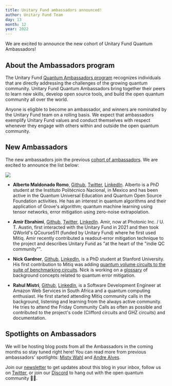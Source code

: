 ```yaml
---
title: Unitary Fund ambassadors announced!
author: Unitary Fund Team
day: 13
month: 12
year: 2022
---
```


We are excited to announce the new cohort of Unitary Fund Quantum Ambassadors!


## About the Ambassadors program

The Unitary Fund [Quantum Ambassadors program](https://unitary.foundation/posts/uf_ambassadors.html) recognizes individuals that are directly addressing the challenges of the growing quantum community. Unitary Fund Quantum Ambassadors bring together their peers to learn new skills, develop open source tools, and build the open quantum community all over the world.

Anyone is eligible to become an ambassador, and winners are nominated by the Unitary Fund team on a rolling basis. We expect that ambassadors exemplify Unitary Fund values and conduct themselves with respect whenever they engage with others within and outside the open quantum community.


## New Ambassadors
The new ambassadors join the previous [cohort of ambassadors](https://unitary.foundation/posts/uf_ambassadors.html). We are excited to announce the list below:

![](/images/2022_ambassadors.png)

- **Alberto Maldonado Romo**, [Github](https://github.com/maldoalberto), [Twitter](https://twitter.com/AlbertoMaldoQC), [LinkedIn](https://www.linkedin.com/in/albertomaldonadoromo/). Alberto is a PhD student at the Instituto Politécnico Nacional, in Mexico and has been active in the Quantum Universal Education and Quantum Open Source Foundation activities. He has an interest in quantum algorithms and their application of Grove's algorithm; quantum machine learning using tensor networks, error mitigation using zero-noise extrapolation.

- **Amir Ebrahimi**, [Github](https://github.com/amirebrahimi/), [Twitter](https://twitter.com/amir_e), [LinkedIn](https://www.linkedin.com/mynetwork/).
Amir, now at Photonic Inc. / U. T. Austin, first interacted with the Unitary Fund in 2021 and then took QWorld's QCourse511 (funded by Unitary Fund) where he first used Mitiq. Amir recently contributed a readout-error mitigation technique to the project and describes Unitary Fund as "at the heart of the "indie QC community"".

- **Nick Gardner**, [Github](https://github.com/nickdgardner), [LinkedIn](https://www.linkedin.com/in/nick-gardner-b52b11222/), is a PhD student at Stanford University. His first contribution to Mitiq was adding [quantum volume circuits to the suite of benchmarking circuits](https://unitary.foundation/posts/2022_quantum_volume_circuits.html). Nick is working on a [glossary](https://github.com/unitaryfund/mitiq/issues/1582) of background concepts related to quantum error mitigation.

- **Rahul Mistri**, [Github](https://github.com/Rahul-Mistri), [LinkedIn](https://www.linkedin.com/in/rahulmistri), is a Software Development Engineer at Amazon Web Services in South Africa and a quantum computing enthusiast. He first started attending Mitiq community calls in the background, listening and learning from the always active community. He tries to attend the Friday Community Calls as often as possible and contributed to the project's code (Clifford circuits and GHZ circuits) and documentation.


## Spotlights on Ambassadors
We will be hosting blog posts from all the Ambassadors in the coming months so stay tuned right here! You can read more from previous ambassadors' spotlights: [Misty Wahl](https://unitary.foundation/posts/ambassador_wahl_intro.html) and
[Andre Alves](https://unitary.foundation/posts/ambassador_alves_intro.html).

Join our [newsletter](https://mailchi.mp/46a677be77cd/uf) to get updates about this blog in your inbox, follow us on [Twitter](https://twitter.com/unitaryfund), or join our [Discord](http://discord.unitary.foundation) to hang out with the open quantum community 💛🌴.